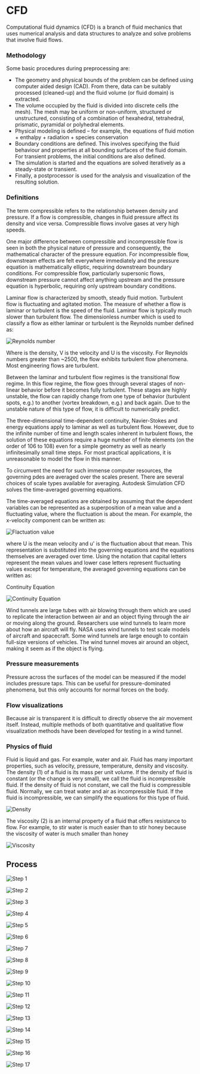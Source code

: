 # CFD

Computational fluid dynamics (CFD) is a branch of fluid mechanics that uses numerical analysis and data structures to analyze and solve problems that involve fluid flows.

### Methodology

Some basic procedures during preprocessing are:

- The geometry and physical bounds of the problem can be defined using computer aided design (CAD). From there, data can be suitably processed (cleaned-up) and the fluid volume (or fluid domain) is extracted.
- The volume occupied by the fluid is divided into discrete cells (the mesh). The mesh may be uniform or non-uniform, structured or unstructured, consisting of a combination of hexahedral, tetrahedral, prismatic, pyramidal or polyhedral elements.
- Physical modeling is defined – for example, the equations of fluid motion + enthalpy + radiation + species conservation
- Boundary conditions are defined. This involves specifying the fluid behaviour and properties at all bounding surfaces of the fluid domain. For transient problems, the initial conditions are also defined.
- The simulation is started and the equations are solved iteratively as a steady-state or transient.
- Finally, a postprocessor is used for the analysis and visualization of the resulting solution.

### Definitions

The term compressible refers to the relationship between density and pressure. If a flow is compressible, changes in fluid pressure affect its density and vice versa. Compressible flows involve gases at very high speeds.

One major difference between compressible and incompressible flow is seen in both the physical nature of pressure and consequently, the mathematical character of the pressure equation. For incompressible flow, downstream effects are felt everywhere immediately and the pressure equation is mathematically elliptic, requiring downstream boundary conditions. For compressible flow, particularly supersonic flows, downstream pressure cannot affect anything upstream and the pressure equation is hyperbolic, requiring only upstream boundary conditions.

Laminar flow is characterized by smooth, steady fluid motion. Turbulent flow is fluctuating and agitated motion. The measure of whether a flow is laminar or turbulent is the speed of the fluid. Laminar flow is typically much slower than turbulent flow. The dimensionless number which is used to classify a flow as either laminar or turbulent is the Reynolds number defined as:

![Reynolds number](img/reynoldsNumber.png)

Where is the density, V is the velocity and U is the viscosity. For Reynolds numbers greater than ~2500, the flow exhibits turbulent flow phenomena. Most engineering flows are turbulent.

Between the laminar and turbulent flow regimes is the transitional flow regime. In this flow regime, the flow goes through several stages of non-linear behavior before it becomes fully turbulent. These stages are highly unstable, the flow can rapidly change from one type of behavior (turbulent spots, e.g.) to another (vortex breakdown, e.g.) and back again. Due to the unstable nature of this type of flow, it is difficult to numerically predict.


The three-dimensional time-dependent continuity, Navier-Stokes and energy equations apply to laminar as well as turbulent flow. However, due to the infinite number of time and length scales inherent in turbulent flows, the solution of these equations require a huge number of finite elements (on the order of 106 to 108) even for a simple geometry as well as nearly infinitesimally small time steps. For most practical applications, it is unreasonable to model the flow in this manner.

To circumvent the need for such immense computer resources, the governing pdes are averaged over the scales present. There are several choices of scale types available for averaging. Autodesk Simulation CFD solves the time-averaged governing equations.

The time-averaged equations are obtained by assuming that the dependent variables can be represented as a superposition of a mean value and a fluctuating value, where the fluctuation is about the mean. For example, the x-velocity component can be written as:

![Flactuation value](img/flactuationvalue.png)


where U is the mean velocity and u' is the fluctuation about that mean. This representation is substituted into the governing equations and the equations themselves are averaged over time. Using the notation that capital letters represent the mean values and lower case letters represent fluctuating values except for temperature, the averaged governing equations can be written as:

Continuity Equation

![Continuity Equation](img/continuityEquation.png)

Wind tunnels are large tubes with air blowing through them which are used to replicate the interaction between air and an object flying through the air or moving along the ground. Researchers use wind tunnels to learn more about how an aircraft will fly. NASA uses wind tunnels to test scale models of aircraft and spacecraft. Some wind tunnels are large enough to contain full-size versions of vehicles. The wind tunnel moves air around an object, making it seem as if the object is flying.

### Pressure measurements

Pressure across the surfaces of the model can be measured if the model includes pressure taps. This can be useful for pressure-dominated phenomena, but this only accounts for normal forces on the body.

### Flow visualizations

Because air is transparent it is difficult to directly observe the air movement itself. Instead, multiple methods of both quantitative and qualitative flow visualization methods have been developed for testing in a wind tunnel.

### Physics of fluid

Fluid is liquid and gas. For example, water and air. Fluid has many important properties, such as
velocity, pressure, temperature, density and viscosity.
The density (1) of a fluid is its mass per unit volume. If the density of fluid is constant (or the
change is very small), we call the fluid is incompressible fluid. If the density of fluid is not constant,
we call the fluid is compressible fluid. Normally, we can treat water and air as incompressible fluid.
If the fluid is incompressible, we can simplify the equations for this type of fluid.

![Density](img/density.png)

The viscosity (2) is an internal property of a fluid that offers resistance to flow. For example, to stir
water is much easier than to stir honey because the viscosity of water is much smaller than honey

![Viscosity](img/viscosity.png)

## Process

![Step 1](img/cfd1.png)

![Step 2](img/cfd2.png)

![Step 3](img/cfd3.png)

![Step 4](img/cfd4.png)

![Step 5](img/cfd5.png)

![Step 6](img/cfd6.png)

![Step 7](img/cfd7.png)

![Step 8](img/cfd8.png)

![Step 9](img/cfd9.png)

![Step 10](img/cfd10.png)

![Step 11](img/cfd11.png)

![Step 12](img/cfd12.png)

![Step 13](img/cfd13.png)

![Step 14](img/cfd14.png)

![Step 15](img/cfd15.png)

![Step 16](img/cfd16.png)

![Step 17](img/cfd17.png)
